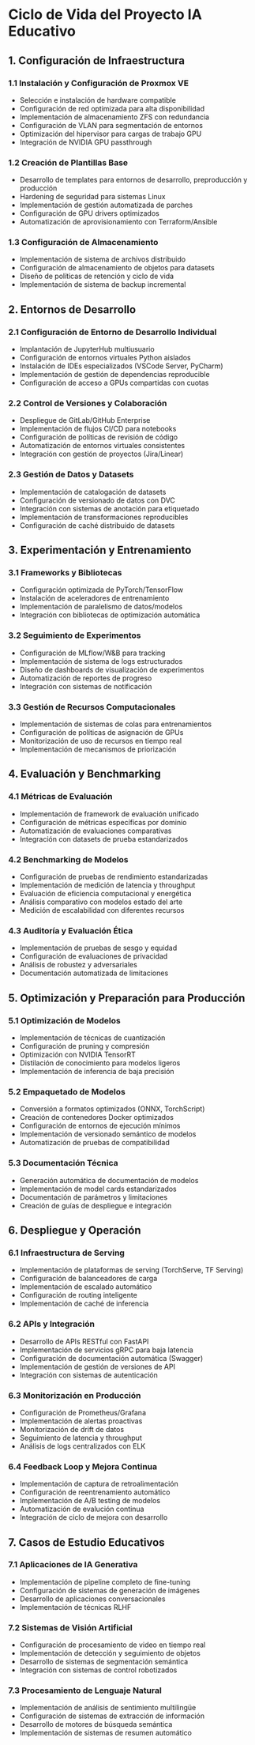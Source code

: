 # Ciclo de Vida del Proyecto IA Educativo

## 1. Configuración de Infraestructura

### 1.1 Instalación y Configuración de Proxmox VE
- Selección e instalación de hardware compatible
- Configuración de red optimizada para alta disponibilidad
- Implementación de almacenamiento ZFS con redundancia
- Configuración de VLAN para segmentación de entornos
- Optimización del hipervisor para cargas de trabajo GPU
- Integración de NVIDIA GPU passthrough

### 1.2 Creación de Plantillas Base
- Desarrollo de templates para entornos de desarrollo, preproducción y producción
- Hardening de seguridad para sistemas Linux
- Implementación de gestión automatizada de parches
- Configuración de GPU drivers optimizados
- Automatización de aprovisionamiento con Terraform/Ansible

### 1.3 Configuración de Almacenamiento
- Implementación de sistema de archivos distribuido
- Configuración de almacenamiento de objetos para datasets
- Diseño de políticas de retención y ciclo de vida
- Implementación de sistema de backup incremental

## 2. Entornos de Desarrollo

### 2.1 Configuración de Entorno de Desarrollo Individual
- Implantación de JupyterHub multiusuario
- Configuración de entornos virtuales Python aislados
- Instalación de IDEs especializados (VSCode Server, PyCharm)
- Implementación de gestión de dependencias reproducible
- Configuración de acceso a GPUs compartidas con cuotas

### 2.2 Control de Versiones y Colaboración
- Despliegue de GitLab/GitHub Enterprise
- Implementación de flujos CI/CD para notebooks
- Configuración de políticas de revisión de código
- Automatización de entornos virtuales consistentes
- Integración con gestión de proyectos (Jira/Linear)

### 2.3 Gestión de Datos y Datasets
- Implementación de catalogación de datasets
- Configuración de versionado de datos con DVC
- Integración con sistemas de anotación para etiquetado
- Implementación de transformaciones reproducibles
- Configuración de caché distribuido de datasets

## 3. Experimentación y Entrenamiento

### 3.1 Frameworks y Bibliotecas
- Configuración optimizada de PyTorch/TensorFlow
- Instalación de aceleradores de entrenamiento
- Implementación de paralelismo de datos/modelos
- Integración con bibliotecas de optimización automática

### 3.2 Seguimiento de Experimentos
- Configuración de MLflow/W&B para tracking
- Implementación de sistema de logs estructurados
- Diseño de dashboards de visualización de experimentos
- Automatización de reportes de progreso
- Integración con sistemas de notificación

### 3.3 Gestión de Recursos Computacionales
- Implementación de sistemas de colas para entrenamientos
- Configuración de políticas de asignación de GPUs
- Monitorización de uso de recursos en tiempo real
- Implementación de mecanismos de priorización

## 4. Evaluación y Benchmarking

### 4.1 Métricas de Evaluación
- Implementación de framework de evaluación unificado
- Configuración de métricas específicas por dominio
- Automatización de evaluaciones comparativas
- Integración con datasets de prueba estandarizados

### 4.2 Benchmarking de Modelos
- Configuración de pruebas de rendimiento estandarizadas
- Implementación de medición de latencia y throughput
- Evaluación de eficiencia computacional y energética
- Análisis comparativo con modelos estado del arte
- Medición de escalabilidad con diferentes recursos

### 4.3 Auditoría y Evaluación Ética
- Implementación de pruebas de sesgo y equidad
- Configuración de evaluaciones de privacidad
- Análisis de robustez y adversariales
- Documentación automatizada de limitaciones

## 5. Optimización y Preparación para Producción

### 5.1 Optimización de Modelos
- Implementación de técnicas de cuantización
- Configuración de pruning y compresión
- Optimización con NVIDIA TensorRT
- Distilación de conocimiento para modelos ligeros
- Implementación de inferencia de baja precisión

### 5.2 Empaquetado de Modelos
- Conversión a formatos optimizados (ONNX, TorchScript)
- Creación de contenedores Docker optimizados
- Configuración de entornos de ejecución mínimos
- Implementación de versionado semántico de modelos
- Automatización de pruebas de compatibilidad

### 5.3 Documentación Técnica
- Generación automática de documentación de modelos
- Implementación de model cards estandarizados
- Documentación de parámetros y limitaciones
- Creación de guías de despliegue e integración

## 6. Despliegue y Operación

### 6.1 Infraestructura de Serving
- Implementación de plataformas de serving (TorchServe, TF Serving)
- Configuración de balanceadores de carga
- Implementación de escalado automático
- Configuración de routing inteligente
- Implementación de caché de inferencia

### 6.2 APIs y Integración
- Desarrollo de APIs RESTful con FastAPI
- Implementación de servicios gRPC para baja latencia
- Configuración de documentación automática (Swagger)
- Implementación de gestión de versiones de API
- Integración con sistemas de autenticación

### 6.3 Monitorización en Producción
- Configuración de Prometheus/Grafana
- Implementación de alertas proactivas
- Monitorización de drift de datos
- Seguimiento de latencia y throughput
- Análisis de logs centralizados con ELK

### 6.4 Feedback Loop y Mejora Continua
- Implementación de captura de retroalimentación
- Configuración de reentrenamiento automático
- Implementación de A/B testing de modelos
- Automatización de evalución continua
- Integración de ciclo de mejora con desarrollo

## 7. Casos de Estudio Educativos

### 7.1 Aplicaciones de IA Generativa
- Implementación de pipeline completo de fine-tuning
- Configuración de sistemas de generación de imágenes
- Desarrollo de aplicaciones conversacionales
- Implementación de técnicas RLHF

### 7.2 Sistemas de Visión Artificial
- Configuración de procesamiento de video en tiempo real
- Implementación de detección y seguimiento de objetos
- Desarrollo de sistemas de segmentación semántica
- Integración con sistemas de control robotizados

### 7.3 Procesamiento de Lenguaje Natural
- Implementación de análisis de sentimiento multilingüe
- Configuración de sistemas de extracción de información
- Desarrollo de motores de búsqueda semántica
- Implementación de sistemas de resumen automático



